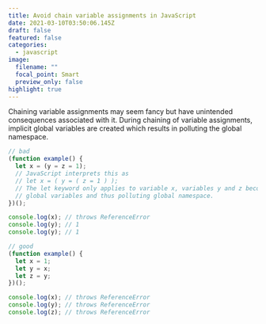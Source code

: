 ```yaml
---
title: Avoid chain variable assignments in JavaScript
date: 2021-03-10T03:50:06.145Z
draft: false
featured: false
categories:
  - javascript
image:
  filename: ""
  focal_point: Smart
  preview_only: false
highlight: true
---
```


Chaining variable assignments may seem fancy but have unintended consequences associated with it. During chaining of variable assignments, implicit global variables are created which results in polluting the global namespace.

```javascript
// bad
(function example() {
  let x = (y = z = 1);
  // JavaScript interprets this as
  // let x = ( y = ( z = 1 ) );
  // The let keyword only applies to variable x, variables y and z become
  // global variables and thus polluting global namespace.
})();

console.log(x); // throws ReferenceError
console.log(y); // 1
console.log(y); // 1

// good
(function example() {
  let x = 1;
  let y = x;
  let z = y;
})();

console.log(x); // throws ReferenceError
console.log(y); // throws ReferenceError
console.log(z); // throws ReferenceError
```
